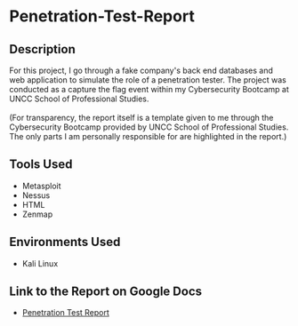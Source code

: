 # Penetration-Test-Report

## Description
For this project, I go through a fake company's back end databases and web application to simulate the role of a penetration tester. The project was conducted as a capture the flag event within my Cybersecurity Bootcamp at UNCC School of Professional Studies. <br><br>
(For transparency, the report itself is a template given to me through the Cybersecurity Bootcamp provided by UNCC School of Professional Studies. The only parts I am personally responsible for are highlighted in the report.)

## Tools Used
* Metasploit
* Nessus
* HTML
* Zenmap

## Environments Used
* Kali Linux

## Link to the Report on Google Docs
* <a href="https://docs.google.com/document/d/1kgM6go8WqhInGY_2VQjpT8pr1VZ84jEyIdTcZOWrLQU/edit"> Penetration Test Report </a>
